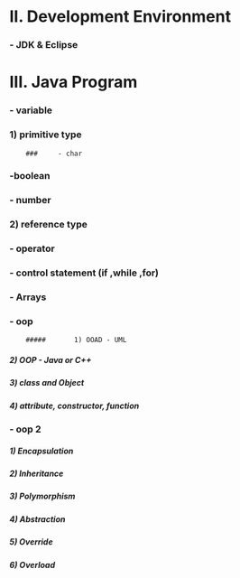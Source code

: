 # II. Development Environment

### 	- JDK & Eclipse



# III. Java Program

 ### 	- variable

### 	1) primitive type

		### 	- char

### 	-boolean

### 	- number

### 	2) reference type

### 	- operator

### 	- control statement (if ,while ,for)

### 	- Arrays

### 	- oop

		##### 		1) OOAD - UML

##### 		2) OOP - Java or C++

##### 		3) class and Object

##### 		4) attribute, constructor, function

### 	- oop 2

##### 		1) Encapsulation

##### 		2) Inheritance

##### 		3) Polymorphism



##### 		4) Abstraction

##### 		5) Override

##### 		6) Overload
